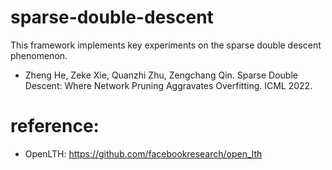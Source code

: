 # sparse-double-descent
This framework implements key experiments on the sparse double descent phenomenon.


- Zheng He, Zeke Xie, Quanzhi Zhu, Zengchang Qin. Sparse Double Descent: Where Network Pruning Aggravates Overfitting. ICML 2022. 

# reference:
- OpenLTH: https://github.com/facebookresearch/open_lth